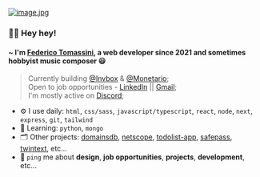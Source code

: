 [![image.jpg](https://i.postimg.cc/nrsxYsm3/image.jpg)](https://postimg.cc/YLwTtCbF)

### 🙋‍♂️ Hey hey! 

#### ~ I'm [Federico Tomassini](https://fedetomassini.vercel.app), a web developer since 2021 and sometimes hobbyist music composer 😃

> Currently building [@Invbox](https://invbox.vercel.app) & [@Monetario](https://monetario.vercel.app);<br>
> Open to job opportunities - [LinkedIn](https://www.linkedin.com/in/fedetomassini) || [Gmail](mailto:fedetomassini.dev@gmail.com);<br>
> I'm mostly active on [Discord](https://discordapp.com/users/848281064241365062);<br>

- ⚙️ I use daily: `html`, `css/sass`, `javascript/typescript`, `react`, `node`, `next`, `express`, `git`, `tailwind`
- 📒 Learning: `python`, `mongo`
- 🗂️ Other projects: [domainsdb](https://domainsdb.vercel.app), [netscope](https://netscope.vercel.app/), [todolist-app](https://ft-todolist.vercel.app), [safepass](https://ft-safepass.vercel.app), [twintext](https://twintext.vercel.app), etc…
- 💬 `ping` me about **design**, **job opportunities**, **projects**, **development**, etc…
